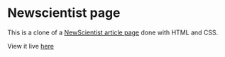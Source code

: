# Newscientist page
This is a clone of a [NewScientist article page](https://www.newscientist.com/article/2286218-ancient-lake-in-marss-gale-crater-may-have-actually-been-a-small-pond) done with HTML and CSS.

View it live [here](link)